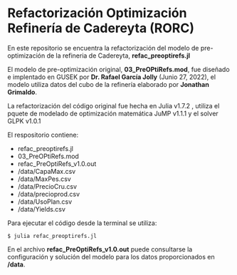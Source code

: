 
# Refactorización Optimización Refinería de Cadereyta (RORC)

En este repositorio se encuentra la refactorización del modelo de pre-optimización de la refineria de Cadereyta, __refac_preoptirefs.jl__ 

El modelo de pre-optimización original, __03_PreOPtiRefs.mod__,  fue diseñado e implentado en GUSEK por __Dr. Rafael García Jolly__ (Junio 27, 2022), el modelo utiliza datos del cubo de la refinería elaborado por __Jonathan Grimaldo__.

La refactorización del código original fue hecha en Julia v1.7.2 , utiliza el pquete de modelado de optimización matemática JuMP v1.1.1 y el solver GLPK v1.0.1

El respositorio contiene:
- refac_preoptirefs.jl
- 03_PreOPtiRefs.mod
- refac_PreOptiRefs_v1.0.out
- /data/CapaMax.csv
- /data/MaxPes.csv
- /data/PrecioCru.csv
- /data/precioprod.csv
- /data/UsoPlan.csv
- /data/Yields.csv

Para ejecutar el código desde la terminal se utiliza:
<pre><code>$ julia refac_preoptirefs.jl 
</code></pre>

En el archivo __refac_PreOptiRefs_v1.0.out__ puede consultarse la configuración y solución del modelo para los datos proporcionados en __/data__.
